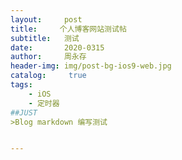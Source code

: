 ```yaml
---
layout:     post
title:     个人博客网站测试帖
subtitle:   测试
date:       2020-0315
author:     周永存
header-img: img/post-bg-ios9-web.jpg
catalog: 	 true
tags:
    - iOS
    - 定时器
##JUST
>Blog markdown 编写测试


---
```

